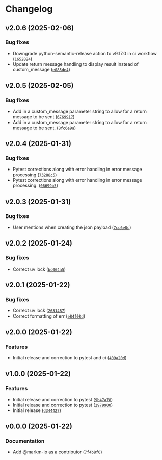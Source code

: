 # Changelog

## v2.0.6 (2025-02-06)

### Bug fixes

- Downgrade python-semantic-release action to v9.17.0 in ci workflow ([`1652824`](https://github.com/markm-io/slack-webhook-notifier/commit/1652824bce9fd1b7b599b874734b1e891a8bcb54))
- Update return message handling to display result instead of custom_message ([`e085de4`](https://github.com/markm-io/slack-webhook-notifier/commit/e085de4ed8e02840b6549dc5b31e19673a97c219))

## v2.0.5 (2025-02-05)

### Bug fixes

- Add in a custom_message parameter string to allow for a return message to be sent ([`6769917`](https://github.com/markm-io/slack-webhook-notifier/commit/676991751f28199f1778c06ffc2ebd96ec6a581f))
- Add in a custom_message parameter string to allow for a return message to be sent. ([`8fc6e9a`](https://github.com/markm-io/slack-webhook-notifier/commit/8fc6e9a9b88bbb2d60fd7bf1a0fe52f70ac8aafe))

## v2.0.4 (2025-01-31)

### Bug fixes

- Pytest corrections along with error handling in error message processing ([`73288c5`](https://github.com/markm-io/slack-webhook-notifier/commit/73288c57fe6290205b21aa8bae0f4c0113af2344))
- Pytest corrections along with error handling in error message processing. ([`06699b5`](https://github.com/markm-io/slack-webhook-notifier/commit/06699b521a59e273c2f92da953fe501212e434ff))

## v2.0.3 (2025-01-31)

### Bug fixes

- User mentions when creating the json payload ([`7cc6e8c`](https://github.com/markm-io/slack-webhook-notifier/commit/7cc6e8c40da118436d25a8a57bd45d5394002a48))

## v2.0.2 (2025-01-24)

### Bug fixes

- Correct uv lock ([`bc064a5`](https://github.com/markm-io/slack-webhook-notifier/commit/bc064a5310e73d6bc446ca79e17b385ee9fe69c9))

## v2.0.1 (2025-01-22)

### Bug fixes

- Correct uv lock ([`2631487`](https://github.com/markm-io/slack-webhook-notifier/commit/2631487ee2c49346fbaed40b909aea4377533b00))
- Correct formatting of err ([`e84f08d`](https://github.com/markm-io/slack-webhook-notifier/commit/e84f08d27b31a257aca7a77507c6008c1d7de09d))

## v2.0.0 (2025-01-22)

### Features

- Initial release and correction to pytest and ci ([`409a20d`](https://github.com/markm-io/slack-webhook-notifier/commit/409a20d8d847b7df6c82f2a978f5aca26098021d))

## v1.0.0 (2025-01-22)

### Features

- Initial release and correction to pytest ([`9b47a78`](https://github.com/markm-io/slack-webhook-notifier/commit/9b47a78f1f4dea10bb24ff3716687b3b5a826227))
- Initial release and correction to pytest ([`2979900`](https://github.com/markm-io/slack-webhook-notifier/commit/29799009f6de431b1e6ae3942dcd26ce6f85fd1a))
- Initial release ([`d344427`](https://github.com/markm-io/slack-webhook-notifier/commit/d3444277981fbf0476b28f7caade0bd3ca60de53))

## v0.0.0 (2025-01-22)

### Documentation

- Add @markm-io as a contributor ([`7f4b8f0`](https://github.com/markm-io/slack-webhook-notifier/commit/7f4b8f04753120f7bf68793171fd5c90e02aac32))
